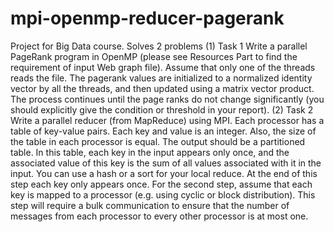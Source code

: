 mpi-openmp-reducer-pagerank
===========================

Project for Big Data course. Solves 2 problems
(1) Task 1
Write a parallel PageRank program in OpenMP (please see Resources Part to find
the requirement of input Web graph file). Assume that only one of the threads
reads the file. The pagerank values are initialized to a normalized identity vector
by all the threads, and then updated using a matrix vector product. The process
continues until the page ranks do not change significantly (you should explicitly
give the condition or threshold in your report).
(2) Task 2
Write a parallel reducer (from MapReduce) using MPI. Each processor has a table
of key-value pairs. Each key and value is an integer. Also, the size of the table in
each processor is equal. The output should be a partitioned table. In this table,
each key in the input appears only once, and the associated value of this key is the
sum of all values associated with it in the input. You can use a hash or a sort for
your local reduce. At the end of this step each key only appears once. For the
second step, assume that each key is mapped to a processor (e.g. using cyclic or
block distribution). This step will require a bulk communication to ensure that the
number of messages from each processor to every other processor is at most one.
